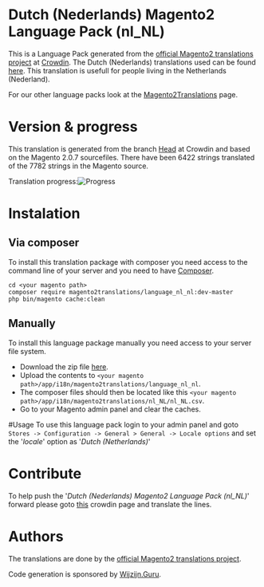 # Dutch (Nederlands) Magento2 Language Pack (nl_NL)
This is a Language Pack generated from the [official Magento2 translations project](https://crowdin.com/project/magento-2) at [Crowdin](https://crowdin.com).
The Dutch (Nederlands) translations used can be found [here](https://crowdin.com/project/magento-2/nl).
This translation is usefull for people living in the Netherlands (Nederland).

For our other language packs look at the [Magento2Translations](http://magento2translations.github.io/) page.

# Version & progress
This translation is generated from the branch [Head](https://crowdin.com/project/magento-2/nl#/Head) at Crowdin and based on the Magento 2.0.7 sourcefiles.
There have been  6422 strings translated of the 7782 strings in the Magento source.

Translation progress:![Progress](http://progressed.io/bar/83)

# Instalation
## Via composer
To install this translation package with composer you need access to the command line of your server and you need to have [Composer](https://getcomposer.org).
```
cd <your magento path>
composer require magento2translations/language_nl_nl:dev-master
php bin/magento cache:clean
```
## Manually
To install this language package manually you need access to your server file system.
* Download the zip file [here](https://github.com/Magento2Translations/language_nl_nl/archive/master.zip).
* Upload the contents to `<your magento path>/app/i18n/magento2translations/language_nl_nl`.
* The composer files should then be located like this `<your magento path>/app/i18n/magento2translations/nl_NL/nl_NL.csv`.
* Go to your Magento admin panel and clear the caches.

#Usage
To use this language pack login to your admin panel and goto `Stores -> Configuration -> General > General -> Locale options` and set the '*locale*' option as '*Dutch (Netherlands)*'

# Contribute
To help push the '*Dutch (Nederlands) Magento2 Language Pack (nl_NL)*' forward please goto [this](https://crowdin.com/project/magento-2/nl) crowdin page and translate the lines.

# Authors
The translations are done by the [official Magento2 translations project](https://crowdin.com/project/magento-2).

Code generation is sponsored by [Wijzijn.Guru](http://www.wijzijn.guru/).